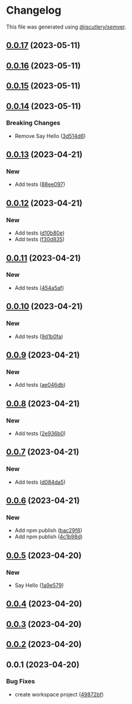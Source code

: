 # Changelog

This file was generated using [@jscutlery/semver](https://github.com/jscutlery/semver).

## [0.0.17](https://github.com/jerrywithaz/monorepo-nx/compare/v0.0.16...v0.0.17) (2023-05-11)

## [0.0.16](https://github.com/jerrywithaz/monorepo-nx/compare/v0.0.15...v0.0.16) (2023-05-11)

## [0.0.15](https://github.com/jerrywithaz/monorepo-nx/compare/v0.0.14...v0.0.15) (2023-05-11)

## [0.0.14](https://github.com/jerrywithaz/monorepo-nx/compare/v0.0.13...v0.0.14) (2023-05-11)


### Breaking Changes

* Remove Say Hello ([3d514d6](https://github.com/jerrywithaz/monorepo-nx/commit/3d514d676eceb4e64cb6e14ec44b317d0c2b8cbb))

## [0.0.13](https://github.com/jerrywithaz/monorepo-nx/compare/v0.0.12...v0.0.13) (2023-04-21)


### New

* Add tests ([88ee097](https://github.com/jerrywithaz/monorepo-nx/commit/88ee097d2251c3b9d90f427d7dd1fd7fef259b17))

## [0.0.12](https://github.com/jerrywithaz/monorepo-nx/compare/v0.0.11...v0.0.12) (2023-04-21)


### New

* Add tests ([d10b80e](https://github.com/jerrywithaz/monorepo-nx/commit/d10b80ef700ba3996fead3abd3bf68605cf02af3))
* Add tests ([f30d835](https://github.com/jerrywithaz/monorepo-nx/commit/f30d8352437e41336d615b803146867f842fd1c5))

## [0.0.11](https://github.com/jerrywithaz/monorepo-nx/compare/v0.0.10...v0.0.11) (2023-04-21)


### New

* Add tests ([454a5af](https://github.com/jerrywithaz/monorepo-nx/commit/454a5af8e91f6830acdff5451dbbd1184c503b9e))

## [0.0.10](https://github.com/jerrywithaz/monorepo-nx/compare/v0.0.9...v0.0.10) (2023-04-21)


### New

* Add tests ([9d1b0fa](https://github.com/jerrywithaz/monorepo-nx/commit/9d1b0fa01399b1dc8554c36aa50254ae6245d0ab))

## [0.0.9](https://github.com/jerrywithaz/monorepo-nx/compare/v0.0.8...v0.0.9) (2023-04-21)


### New

* Add tests ([ae046db](https://github.com/jerrywithaz/monorepo-nx/commit/ae046db0bc965f1b0e0245a70f71e656a5e07d2a))

## [0.0.8](https://github.com/jerrywithaz/monorepo-nx/compare/v0.0.7...v0.0.8) (2023-04-21)


### New

* Add tests ([2e936b0](https://github.com/jerrywithaz/monorepo-nx/commit/2e936b0926556b288cee60129bfe5609025ea801))

## [0.0.7](https://github.com/jerrywithaz/monorepo-nx/compare/v0.0.6...v0.0.7) (2023-04-21)


### New

* Add tests ([d084da5](https://github.com/jerrywithaz/monorepo-nx/commit/d084da59cfc4aa25206b7c10126985196a9ef413))

## [0.0.6](https://github.com/jerrywithaz/monorepo-nx/compare/v0.0.5...v0.0.6) (2023-04-21)


### New

* Add npm publish ([bac29f8](https://github.com/jerrywithaz/monorepo-nx/commit/bac29f8570a31725d0a4ecc9e1727aba5412a16b))
* Add npm publish ([4c1b98d](https://github.com/jerrywithaz/monorepo-nx/commit/4c1b98dcec0aa570607c8ca89bec309fef78beda))

## [0.0.5](https://github.com/jerrywithaz/monorepo-nx/compare/v0.0.4...v0.0.5) (2023-04-20)


### New

* Say Hello ([1a9e579](https://github.com/jerrywithaz/monorepo-nx/commit/1a9e579a22564ecba06bb69172da2f693c85f3ce))

## [0.0.4](https://github.com/jerrywithaz/monorepo-nx/compare/v0.0.3...v0.0.4) (2023-04-20)

## [0.0.3](https://github.com/jerrywithaz/monorepo-nx/compare/v0.0.2...v0.0.3) (2023-04-20)

## [0.0.2](https://github.com/jerrywithaz/monorepo-nx/compare/v0.0.1...v0.0.2) (2023-04-20)

## 0.0.1 (2023-04-20)


### Bug Fixes

* create workspace project ([49872bf](https://github.com/jerrywithaz/monorepo-nx/commit/49872bf904e825f7eb7a1319c19bd14e9087ab3c))
